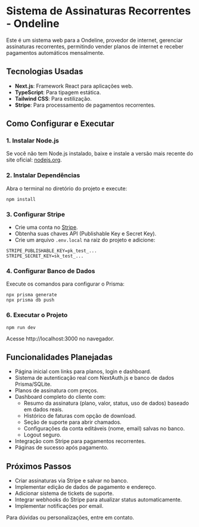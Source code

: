 # Sistema de Assinaturas Recorrentes - Ondeline

Este é um sistema web para a Ondeline, provedor de internet, gerenciar assinaturas recorrentes, permitindo vender planos de internet e receber pagamentos automáticos mensalmente.

## Tecnologias Usadas
- **Next.js**: Framework React para aplicações web.
- **TypeScript**: Para tipagem estática.
- **Tailwind CSS**: Para estilização.
- **Stripe**: Para processamento de pagamentos recorrentes.

## Como Configurar e Executar

### 1. Instalar Node.js
Se você não tem Node.js instalado, baixe e instale a versão mais recente do site oficial: [nodejs.org](https://nodejs.org/).

### 2. Instalar Dependências
Abra o terminal no diretório do projeto e execute:
```
npm install
```

### 3. Configurar Stripe
- Crie uma conta no [Stripe](https://stripe.com/).
- Obtenha suas chaves API (Publishable Key e Secret Key).
- Crie um arquivo `.env.local` na raiz do projeto e adicione:
```
STRIPE_PUBLISHABLE_KEY=pk_test_...
STRIPE_SECRET_KEY=sk_test_...
```

### 4. Configurar Banco de Dados
Execute os comandos para configurar o Prisma:
```
npx prisma generate
npx prisma db push
```

### 6. Executar o Projeto
```
npm run dev
```
Acesse http://localhost:3000 no navegador.

## Funcionalidades Planejadas
- Página inicial com links para planos, login e dashboard.
- Sistema de autenticação real com NextAuth.js e banco de dados Prisma/SQLite.
- Planos de assinatura com preços.
- Dashboard completo do cliente com:
  - Resumo da assinatura (plano, valor, status, uso de dados) baseado em dados reais.
  - Histórico de faturas com opção de download.
  - Seção de suporte para abrir chamados.
  - Configurações da conta editáveis (nome, email) salvas no banco.
  - Logout seguro.
- Integração com Stripe para pagamentos recorrentes.
- Páginas de sucesso após pagamento.

## Próximos Passos
- Criar assinaturas via Stripe e salvar no banco.
- Implementar edição de dados de pagamento e endereço.
- Adicionar sistema de tickets de suporte.
- Integrar webhooks do Stripe para atualizar status automaticamente.
- Implementar notificações por email.

Para dúvidas ou personalizações, entre em contato.